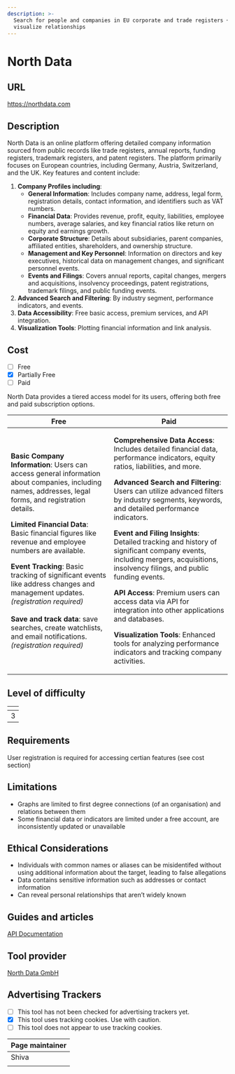 ```yaml
---
description: >-
  Search for people and companies in EU corporate and trade registers +
  visualize relationships
---
```


# North Data

## URL

https://northdata.com

## Description

North Data is an online platform offering detailed company information sourced from public records like trade registers, annual reports, funding registers, trademark registers, and patent registers. The platform primarily focuses on European countries, including Germany, Austria, Switzerland, and the UK. Key features and content include:

1. **Company Profiles including**:
   * **General Information**: Includes company name, address, legal form, registration details, contact information, and identifiers such as VAT numbers.
   * **Financial Data**: Provides revenue, profit, equity, liabilities, employee numbers, average salaries, and key financial ratios like return on equity and earnings growth.
   * **Corporate Structure**: Details about subsidiaries, parent companies, affiliated entities, shareholders, and ownership structure.
   * **Management and Key Personnel**: Information on directors and key executives, historical data on management changes, and significant personnel events.
   * **Events and Filings**: Covers annual reports, capital changes, mergers and acquisitions, insolvency proceedings, patent registrations, trademark filings, and public funding events.
2. **Advanced Search and Filtering**: By industry segment, performance indicators, and events.
3. **Data Accessibility**: Free basic access, premium services, and API integration.
4. **Visualization Tools**: Plotting financial information and link analysis.

## Cost

* [ ] Free
* [x] Partially Free
* [ ] Paid

North Data provides a tiered access model for its users, offering both free and paid subscription options.&#x20;

| Free                                                                                                                                                                                                                                                                                                                                                                                                                                                                                                                                                                                                                  | Paid                                                                                                                                                                                                                                                                                                                                                                                                                                                                                                                                                                                                                                                                                                                                                                                                                |
| --------------------------------------------------------------------------------------------------------------------------------------------------------------------------------------------------------------------------------------------------------------------------------------------------------------------------------------------------------------------------------------------------------------------------------------------------------------------------------------------------------------------------------------------------------------------------------------------------------------------- | ------------------------------------------------------------------------------------------------------------------------------------------------------------------------------------------------------------------------------------------------------------------------------------------------------------------------------------------------------------------------------------------------------------------------------------------------------------------------------------------------------------------------------------------------------------------------------------------------------------------------------------------------------------------------------------------------------------------------------------------------------------------------------------------------------------------- |
| <p><strong>Basic Company Information</strong>: Users can access general information about companies, including names, addresses, legal forms, and registration details.</p><p></p><p><strong>Limited Financial Data</strong>: Basic financial figures like revenue and employee numbers are available.</p><p></p><p><strong>Event Tracking</strong>: Basic tracking of significant events like address changes and management updates. <em>(registration required)</em> <br><br><strong>Save and track data</strong>: save searches, create watchlists, and email notifications. <em>(registration required)</em></p> | <p></p><p><strong>Comprehensive Data Access</strong>: Includes detailed financial data, performance indicators, equity ratios, liabilities, and more.</p><p></p><p><strong>Advanced Search and Filtering</strong>: Users can utilize advanced filters by industry segments, keywords, and detailed performance indicators.</p><p></p><p><strong>Event and Filing Insights</strong>: Detailed tracking and history of significant company events, including mergers, acquisitions, insolvency filings, and public funding events.</p><p></p><p><strong>API Access</strong>: Premium users can access data via API for integration into other applications and databases.</p><p></p><p><strong>Visualization Tools</strong>: Enhanced tools for analyzing performance indicators and tracking company activities.</p> |

## Level of difficulty

<table><thead><tr><th data-type="rating" data-max="5"></th></tr></thead><tbody><tr><td>3</td></tr></tbody></table>

## Requirements

User registration is required for accessing certian features (see cost section)&#x20;

## Limitations

* Graphs are limited to first degree connections (of an organisation) and relations between them&#x20;
* Some financial data or indicators are limited under a free account, are inconsistently updated or unavailable&#x20;

## Ethical Considerations

* Individuals with common names or aliases can be misidentifed without using additional information about the target, leading to false allegations&#x20;
* Data contains sensitive information such as addresses or  contact information&#x20;
* Can reveal personal relationships that aren’t widely known&#x20;

## Guides and articles

[API Documentation ](https://github.com/northdata/api/blob/master/doc/data-api-userguide/data-api-userguide.md)

## Tool provider

[North Data GmbH](https://pitchbook.com/profiles/company/503379-01)

## Advertising Trackers

* [ ] This tool has not been checked for advertising trackers yet.
* [x] This tool uses tracking cookies. Use with caution.
* [ ] This tool does not appear to use tracking cookies.

| Page maintainer |
| --------------- |
| Shiva           |
|                 |
